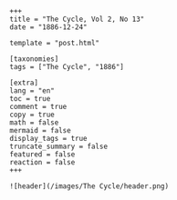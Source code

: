 
    +++
    title = "The Cycle, Vol 2, No 13"
    date = "1886-12-24"

    template = "post.html"

    [taxonomies]
    tags = ["The Cycle", "1886"]

    [extra]
    lang = "en"
    toc = true
    comment = true
    copy = true
    math = false
    mermaid = false
    display_tags = true
    truncate_summary = false
    featured = false
    reaction = false
    +++

    ![header](/images/The Cycle/header.png)

    